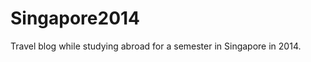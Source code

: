 Singapore2014
=============

Travel blog while studying abroad for a semester in Singapore in 2014.
